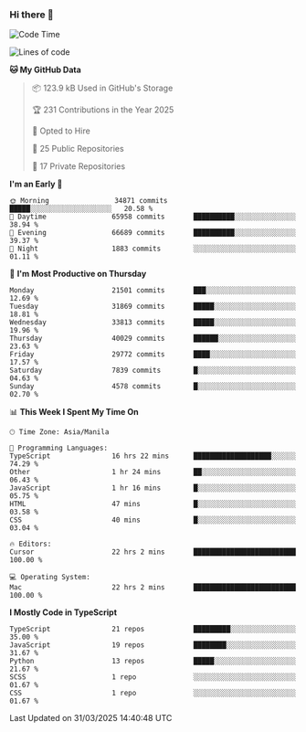 ### Hi there 👋

<!--START_SECTION:waka-->
![Code Time](http://img.shields.io/badge/Code%20Time-1%2C586%20hrs%203%20mins-blue)

![Lines of code](https://img.shields.io/badge/From%20Hello%20World%20I%27ve%20Written-64.6%20million%20lines%20of%20code-blue)

**🐱 My GitHub Data** 

> 📦 123.9 kB Used in GitHub's Storage 
 > 
> 🏆 231 Contributions in the Year 2025
 > 
> 💼 Opted to Hire
 > 
> 📜 25 Public Repositories 
 > 
> 🔑 17 Private Repositories 
 > 
**I'm an Early 🐤** 

```text
🌞 Morning                34871 commits       █████░░░░░░░░░░░░░░░░░░░░   20.58 % 
🌆 Daytime                65958 commits       ██████████░░░░░░░░░░░░░░░   38.94 % 
🌃 Evening                66689 commits       ██████████░░░░░░░░░░░░░░░   39.37 % 
🌙 Night                  1883 commits        ░░░░░░░░░░░░░░░░░░░░░░░░░   01.11 % 
```
📅 **I'm Most Productive on Thursday** 

```text
Monday                   21501 commits       ███░░░░░░░░░░░░░░░░░░░░░░   12.69 % 
Tuesday                  31869 commits       █████░░░░░░░░░░░░░░░░░░░░   18.81 % 
Wednesday                33813 commits       █████░░░░░░░░░░░░░░░░░░░░   19.96 % 
Thursday                 40029 commits       ██████░░░░░░░░░░░░░░░░░░░   23.63 % 
Friday                   29772 commits       ████░░░░░░░░░░░░░░░░░░░░░   17.57 % 
Saturday                 7839 commits        █░░░░░░░░░░░░░░░░░░░░░░░░   04.63 % 
Sunday                   4578 commits        █░░░░░░░░░░░░░░░░░░░░░░░░   02.70 % 
```


📊 **This Week I Spent My Time On** 

```text
🕑︎ Time Zone: Asia/Manila

💬 Programming Languages: 
TypeScript               16 hrs 22 mins      ███████████████████░░░░░░   74.29 % 
Other                    1 hr 24 mins        ██░░░░░░░░░░░░░░░░░░░░░░░   06.43 % 
JavaScript               1 hr 16 mins        █░░░░░░░░░░░░░░░░░░░░░░░░   05.75 % 
HTML                     47 mins             █░░░░░░░░░░░░░░░░░░░░░░░░   03.58 % 
CSS                      40 mins             █░░░░░░░░░░░░░░░░░░░░░░░░   03.04 % 

🔥 Editors: 
Cursor                   22 hrs 2 mins       █████████████████████████   100.00 % 

💻 Operating System: 
Mac                      22 hrs 2 mins       █████████████████████████   100.00 % 
```

**I Mostly Code in TypeScript** 

```text
TypeScript               21 repos            █████████░░░░░░░░░░░░░░░░   35.00 % 
JavaScript               19 repos            ████████░░░░░░░░░░░░░░░░░   31.67 % 
Python                   13 repos            █████░░░░░░░░░░░░░░░░░░░░   21.67 % 
SCSS                     1 repo              ░░░░░░░░░░░░░░░░░░░░░░░░░   01.67 % 
CSS                      1 repo              ░░░░░░░░░░░░░░░░░░░░░░░░░   01.67 % 
```




 Last Updated on 31/03/2025 14:40:48 UTC
<!--END_SECTION:waka-->

